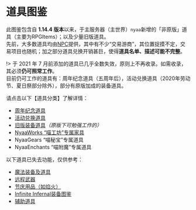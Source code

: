 # 道具图鉴

此图鉴包含自 **1.14.4 版本**以来，于主服务器（主世界）`nyaa`新增的「非原版」道具（主要为RPGItems）；以及少量旧版道具。  
先前，大多数道具均由[NPC](legacy/nyaa/npc)提供，其中有不少“交易游商”，其位置捉摸不定，交易项目也随机；加之部分道具兑换开销甚巨，使得**道具名单、描述可能不完整**。

!> 于 2021 年 7 月前添加的道具已几乎全数失效，原则上不再收录。如需收录，其必须**仍可照常工作**。  
目前仍可工作的道具有：周年纪念道具（五周年后），活动兑换道具（2020年劳动节、夏日祭部分除外），部分有原版加成的装备道具。

请点击以下【道具分类】了解详情：

- [周年纪念道具](nyaa/items/anniversary-gifts.md)
- [活动兑换道具](nyaa/items/activity-exclusive.md)
- [旧版装备道具](nyaa/items/old-but-working.md)*（原版下可勉强工作的）*
- [NyaaWorks “喵工坊”专属家具](nyaa/items/nyaaworks.md)
- NyaaGears “喵秘宝”专属道具
- NyaaEnchants “喵附魔”专属道具

以下道具已失去功能，仅供参考：

- [魔法装备及道具](legacy/nyaa/items/magic.md)
- [远程武器](legacy/nyaa/items/remote-weapons.md)
- [节庆用品（如焰火）](legacy/nyaa/items/festival.md)
- [Infinite Infernal装备图鉴](legacy/inf2/items)
- [辅助道具](legacy/nyaa/items/assistant.md)